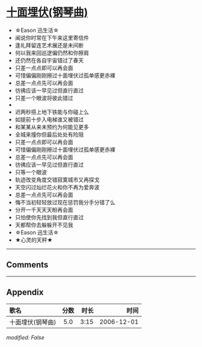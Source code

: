 # [十面埋伏(钢琴曲)](https://music.163.com/song?id=65713)

* ☆Eason 迅生活☆
* 闻说你时常在下午来这里寄信件
* 逢礼拜留连艺术展还是未间断
* 何以我来回巡逻偏仍然和你擦肩
* 还仍然在各自宇宙错过了春天
* 只差一点点即可以再会面
* 可惜偏偏刚刚擦过十面埋伏过孤单感更赤裸
* 总差一点点先可以再会面
* 彷彿应该一早见过但直行直过
* 只差一个眼波将彼此错过
* 
* 迟两秒搭上地下铁能与你碰上么
* 如提前十步入电梯谁又被错过
* 和某某从来未预约为何能见更多
* 全城来撞你但最后处处有险阻
* 只差一点点即可以再会面
* 可惜偏偏刚刚擦过十面埋伏过孤单感更赤裸
* 总差一点点先可以再会面
* 彷彿应该一早见过但直行直过
* 只等一个眼波
* 轨迹改变角度交错寂寞城市又再探戈
* 天空闪过灿烂花火和你不再为爱奔波
* 总差一点点先可以再会面
* 悔不当初轻轻放过现在惩罚我分手分错了么
* 分开一千天天天盼再会面
* 只怕使你先找到我但直行直过
* 天都帮你去躲躲开不见我
* ☆Eason 迅生活☆
* ★心灵的天秤★


---

## Comments


---

## Appendix

|歌名|分数|时长|时间|
|:---|:---:|---:|---:|
|十面埋伏(钢琴曲)|5.0|3:15|2006-12-01

*modified: False*